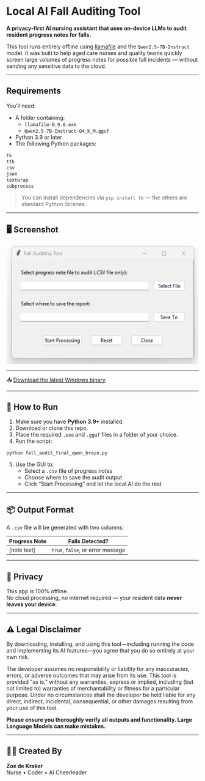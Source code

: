 # Local AI Fall Auditing Tool

 **A privacy-first AI nursing assistant that uses on-device LLMs to audit resident progress notes for falls.**

This tool runs entirely offline using [llamafile](https://github.com/Mozilla-Ocho/llamafile) and the `Qwen2.5-7B-Instruct` model. It was built to help aged care nurses and quality teams quickly screen large volumes of progress notes for possible fall incidents — without sending any sensitive data to the cloud.

---

##  Requirements

You’ll need:

- A folder containing:
  - `llamafile-0.9.0.exe`
  - `Qwen2.5-7B-Instruct-Q4_K_M.gguf`
- Python 3.9 or later
- The following Python packages:

```
tk
ttk
csv
json
textwrap
subprocess
```

> You can install dependencies via `pip install tk` — the others are standard Python libraries.

---

## 🖥️ Screenshot

![Fall Auditing Tool GUI](Screenshot.png)

---
📥 [Download the latest Windows binary](https://github.com/ZoeDekraker/local-fall-audit-ai/releases)


---

## 🚀 How to Run

1. Make sure you have **Python 3.9+** installed.
2. Download or clone this repo.
3. Place the required `.exe` and `.gguf` files in a folder of your choice.
4. Run the script:

```
python fall_audit_final_qwen_brain.py
```

5. Use the GUI to:
   - Select a `.csv` file of progress notes  
   - Choose where to save the audit output  
   - Click “Start Processing” and let the local AI do the rest

---

## 📦 Output Format

A `.csv` file will be generated with two columns:

| Progress Note | Falls Detected?         |
|---------------|--------------------------|
| [note text]   | `true`, `false`, or error message |

---

## 🔐 Privacy

This app is 100% offline.  
No cloud processing, no internet required — your resident data **never leaves your device**.

---

## ⚠️ Legal Disclaimer

By downloading, installing, and using this tool—including running the code and implementing its AI features—you agree that you do so entirely at your own risk.

The developer assumes no responsibility or liability for any inaccuracies, errors, or adverse outcomes that may arise from its use. This tool is provided "as is," without any warranties, express or implied, including (but not limited to) warranties of merchantability or fitness for a particular purpose. Under no circumstances shall the developer be held liable for any direct, indirect, incidental, consequential, or other damages resulting from your use of this tool.

**Please ensure you thoroughly verify all outputs and functionality. Large Language Models can make mistakes.**

---

## 👩‍⚕️ Created By

**Zoe de Kraker**  
Nurse • Coder • AI Cheerleader
